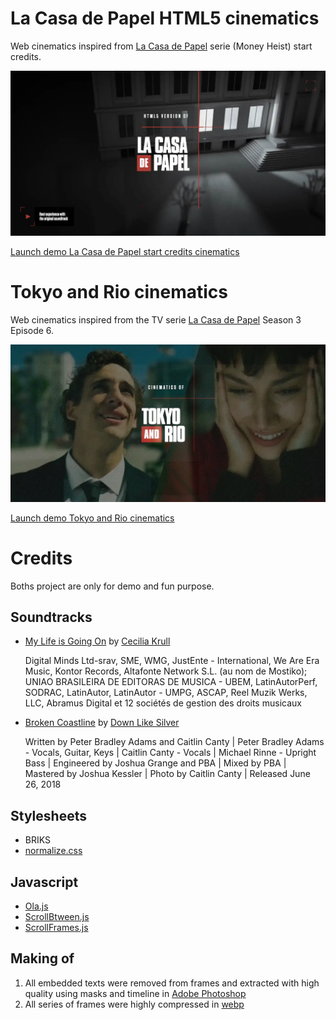 # La Casa de Papel HTML5 cinematics

Web cinematics inspired from [La Casa de Papel](https://www.antena3.com/series/casa-de-papel/) serie (Money Heist) start credits.

![La Casa de Papel](img/html5_la_casa_de_papel.webp)

[Launch demo La Casa de Papel start credits cinematics](https://olivier3lanc.github.io/folio-casa-de-papel)

# Tokyo and Rio cinematics

Web cinematics inspired from the TV serie [La Casa de Papel](https://www.antena3.com/series/casa-de-papel/) Season 3 Episode 6.

![La Casa de Papel](img/html5_tokyo_and_rio.webp)

[Launch demo Tokyo and Rio cinematics](https://olivier3lanc.github.io/folio-casa-de-papel/tokyorio.html)

# Credits

Boths project are only for demo and fun purpose.

## Soundtracks
*   [My Life is Going On](https://www.youtube.com/watch?v=F1oHBcTdKL4)
    by [Cecilia Krull](https://en.wikipedia.org/wiki/Cecilia_Krull)

    Digital Minds Ltd-srav, SME, WMG, JustEnte - International, We Are Era Music, Kontor Records, Altafonte
    Network S.L. (au nom de Mostiko); UNIAO BRASILEIRA DE EDITORAS DE MUSICA - UBEM, LatinAutorPerf, SODRAC,
    LatinAutor, LatinAutor - UMPG, ASCAP, Reel Muzik Werks, LLC, Abramus Digital et 12 sociétés de gestion des
    droits musicaux
*   [Broken Coastline](https://www.youtube.com/watch?v=kLtu7bc1Huo)
    by [Down Like Silver](https://www.downlikesilver.com)

    Written by Peter Bradley Adams and Caitlin Canty |
    Peter Bradley Adams - Vocals, Guitar, Keys |
    Caitlin Canty - Vocals |
    Michael Rinne - Upright Bass |
    Engineered by Joshua Grange and PBA |
    Mixed by PBA |
    Mastered by Joshua Kessler |
    Photo by Caitlin Canty |
    Released June 26, 2018
## Stylesheets

* BRIKS
* [normalize.css](https://necolas.github.io/normalize.css/)

## Javascript

* [Ola.js](https://github.com/franciscop/ola)
* [ScrollBtween.js](https://github.com/olivier3lanc/Scroll-Btween)
* [ScrollFrames.js](https://github.com/olivier3lanc/Scroll-Frames)

## Making of

1. All embedded texts were removed from frames and extracted with high quality using masks and timeline in [Adobe Photoshop](https://www.adobe.com/fr/products/photoshop.html)
2. All series of frames were highly compressed in [webp](https://en.wikipedia.org/wiki/WebP)